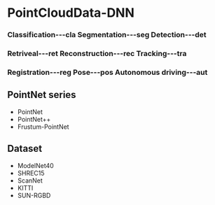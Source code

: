 # PointCloudData-DNN

### Classification---cla  Segmentation---seg  Detection---det
### Retriveal---ret  Reconstruction---rec  Tracking---tra
### Registration---reg Pose---pos  Autonomous driving---aut

## PointNet series
* PointNet
* PointNet++
* Frustum-PointNet

## Dataset
* ModelNet40
* SHREC15
* ScanNet
* KITTI
* SUN-RGBD
